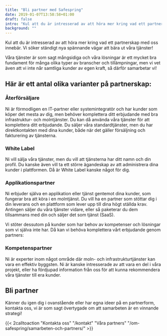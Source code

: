 ```yaml
---
title: "Bli partner med Safespring"
date: 2019-01-07T13:58:58+01:00
draft: false
intro: "Kul att du är intresserad av att höra mer kring vad ett partnerskap med oss innebär. Vi söker ständigt nya spännande vägar att bära ut våra tjänster!"
background: ""
---
```

Kul att du är intresserad av att höra mer kring vad ett partnerskap med oss innebär. Vi söker ständigt nya spännande vägar att bära ut våra tjänster!

Våra tjänster är som sagt mångsidiga och våra lösningar är ett mycket bra fundament för många olika typer av branscher och tillämpningar, men vi vet även att vi inte når samtliga kunder av egen kraft, så därför samarbetar vi!

## Här är ett antal olika varianter på partnerskap:

### Återförsäljare
Ni är förmodligen en IT-partner eller systemintegratör och har kunder som köper det mesta av dig, men behöver komplettera ditt erbjudande med bra infrastruktur- och molntjänster. Du kan då använda våra tjänster för att komplettera ditt erbjudande. Du säljer våra standardtjänster, men du har direktkontakten med dina kunder, både när det gäller försäljning och fakturering av tjänsterna.

### White Label
Ni  vill sälja våra tjänster, men du vill att tjänsterna har ditt namn och din profil. Du kanske även vill ta ett större ägandeskap av att administrera dina kunder i plattformen. Då är White Label kanske något för dig.

### Applikationspartner
Ni erbjuder själva en applikation eller tjänst gentemot dina kunder, som fungerar bra att köra i en molntjänst. Du vill ha en partner som stöttar dig i din leverans och en plattform som lever upp till dina högt ställda krav. Antingen säljer du våra tjänster vidare, eller så paketerar du dem tillsammans med din och säljer det som tjänst (SaaS).

Vi stöter dessutom på kunder som har behov av kompetenser och lösningar som vi själva inte har. Då kan vi behöva komplettera vårt erbjudande genom partners:

### Kompetenspartner
Ni är experter inom något område där moln- och infrastrukturtjänster kan vara en effektiv byggsten. Ni är kanske intresserade av att vara en del i våra projekt, eller ha fördjupad information från oss för att kunna rekommendera våra tjänster till era kunder.

## Bli partner
Känner du igen dig i ovanstående eller har egna ideer på en partnerform, kontakta oss, vi är som sagt övertygade om att samarbeten är en vinnande strategi!

{{< 2calltoaction "Kontakta oss" "/kontakt" "Våra partners" "/om-safespring/samarbeten-och-partners/" >}}